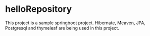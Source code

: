 # helloRepository
This project is a sample springboot project.
Hibernate, Meaven, JPA, Postgresql and thymeleaf are being used in this project.
